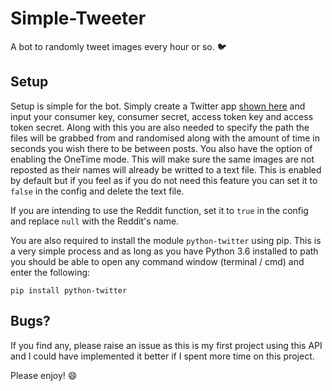 # Simple-Tweeter

A bot to randomly tweet images every hour or so. 🐦

## Setup

Setup is simple for the bot. Simply create a Twitter app [shown here](http://docs.inboundnow.com/guide/create-twitter-application/) and input your consumer key, consumer secret, access token key and access token secret. Along with this you are also needed to specify the path the files will be grabbed from and randomised along with the amount of time in seconds you wish there to be between posts. You also have the option of enabling the OneTime mode. This will make sure the same images are not reposted as their names will already be writted to a text file. This is enabled by default but if you feel as if you do not need this feature you can set it to `false` in the config and delete the text file.

If you are intending to use the Reddit function, set it to `true` in the config and replace `null` with the Reddit's name.

You are also required to install the module `python-twitter` using pip. This is a very simple process and as long as you have Python 3.6 installed to path you should be able to open any command window (terminal / cmd) and enter the following:

`pip install python-twitter`

## Bugs?

If you find any, please raise an issue as this is my first project using this API and I could have implemented it better if I spent more time on this project. 

Please enjoy! 😄
